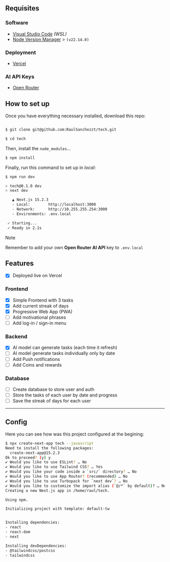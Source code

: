 ## Requisites

### Software

- [Visual Studio Code](https://code.visualstudio.com/) _(WSL)_
- [Node Version Manager](https://github.com/nvm-sh/nvm) > `(v22.14.0)`

### Deployment

- [Vercel](https://vercel.com/)

### AI API Keys

- [Open Router](https://openrouter.ai/)

## How to set up

Once you have everything necessary installed, download this repo:

```bash

$ git clone git@github.com:RaulSanchezzt/tech.git

$ cd tech

```

Then, install the `node_modules`...

```bash
$ npm install
```

Finally, run this command to set up in _local_:

```bash
$ npm run dev

> tech@0.1.0 dev
> next dev

   ▲ Next.js 15.2.3
   - Local:        http://localhost:3000
   - Network:      http://10.255.255.254:3000
   - Environments: .env.local

 ✓ Starting...
 ✓ Ready in 2.1s
```

> [!NOTE]
> Remember to add your own **Open Router AI API** key to `.env.local`

## Features

- [x] Deployed live on Vercel

### Frontend

- [x] Simple Frontend with 3 tasks
- [x] Add current streak of days
- [x] Progressive Web App (PWA)
- [ ] Add motivational phrases
- [ ] Add log-in / sign-in menu

### Backend

- [x] AI model can generate tasks (each time it refresh)
- [ ] AI model generate tasks individually only by date
- [ ] Add Push notifications
- [ ] Add Coins and rewards

### Database

- [ ] Create database to store user and auth
- [ ] Store the tasks of each user by date and progress
- [ ] Save the streak of days for each user

---

## Config

Here you can see how was this project configured at the begining:

```bash
$ npx create-next-app tech --javascript
Need to install the following packages:
  create-next-app@15.2.3
Ok to proceed? (y) y
✔ Would you like to use ESLint? … No
✔ Would you like to use Tailwind CSS? … Yes
✔ Would you like your code inside a `src/` directory? … No
✔ Would you like to use App Router? (recommended) … No
✔ Would you like to use Turbopack for `next dev`? … No
✔ Would you like to customize the import alias (`@/*` by default)? … No
Creating a new Next.js app in /home/raul/tech.

Using npm.

Initializing project with template: default-tw


Installing dependencies:
- react
- react-dom
- next

Installing devDependencies:
- @tailwindcss/postcss
- tailwindcss
```
